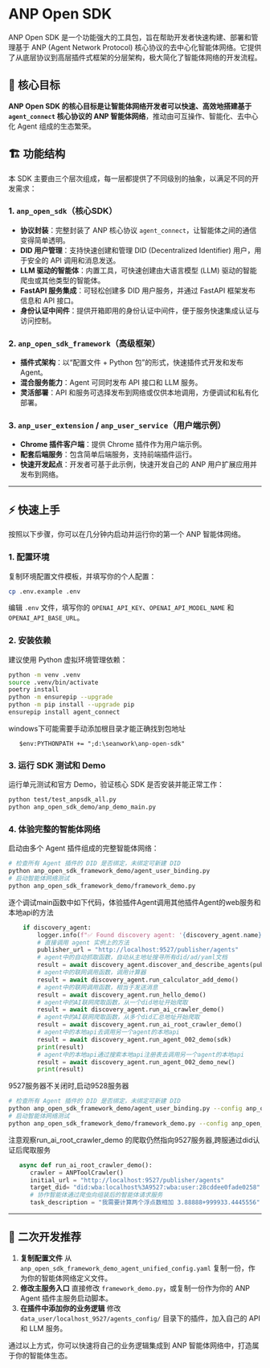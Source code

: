 # ANP Open SDK

ANP Open SDK 是一个功能强大的工具包，旨在帮助开发者快速构建、部署和管理基于 ANP (Agent Network Protocol) 核心协议的去中心化智能体网络。它提供了从底层协议到高层插件式框架的分层架构，极大简化了智能体网络的开发流程。

## 🚀 核心目标

**ANP Open SDK 的核心目标是让智能体网络开发者可以快速、高效地搭建基于 `agent_connect` 核心协议的 ANP 智能体网络**，推动由可互操作、智能化、去中心化 Agent 组成的生态繁荣。

## 🏗️ 功能结构

本 SDK 主要由三个层次组成，每一层都提供了不同级别的抽象，以满足不同的开发需求：

### 1. `anp_open_sdk`（核心SDK）

- **协议封装**：完整封装了 ANP 核心协议 `agent_connect`，让智能体之间的通信变得简单透明。
- **DID 用户管理**：支持快速创建和管理 DID (Decentralized Identifier) 用户，用于安全的 API 调用和消息发送。
- **LLM 驱动的智能体**：内置工具，可快速创建由大语言模型 (LLM) 驱动的智能爬虫或其他类型的智能体。
- **FastAPI 服务集成**：可轻松创建多 DID 用户服务，并通过 FastAPI 框架发布信息和 API 接口。
- **身份认证中间件**：提供开箱即用的身份认证中间件，便于服务快速集成认证与访问控制。

### 2. `anp_open_sdk_framework`（高级框架）

- **插件式架构**：以“配置文件 + Python 包”的形式，快速插件式开发和发布 Agent。
- **混合服务能力**：Agent 可同时发布 API 接口和 LLM 服务。
- **灵活部署**：API 和服务可选择发布到网络或仅供本地调用，方便调试和私有化部署。

### 3. `anp_user_extension` / `anp_user_service`（用户端示例）

- **Chrome 插件客户端**：提供 Chrome 插件作为用户端示例。
- **配套后端服务**：包含简单后端服务，支持前端插件运行。
- **快速开发起点**：开发者可基于此示例，快速开发自己的 ANP 用户扩展应用并发布到网络。

---

## ⚡ 快速上手

按照以下步骤，你可以在几分钟内启动并运行你的第一个 ANP 智能体网络。

### 1. 配置环境

复制环境配置文件模板，并填写你的个人配置：

```bash
cp .env.example .env
```

编辑 `.env` 文件，填写你的 `OPENAI_API_KEY`、`OPENAI_API_MODEL_NAME` 和 `OPENAI_API_BASE_URL`。

### 2. 安装依赖

建议使用 Python 虚拟环境管理依赖：

```bash
python -m venv .venv
source .venv/bin/activate 
poetry install
python -m ensurepip --upgrade  
python -m pip install --upgrade pip
ensurepip install agent_connect   
```

windows下可能需要手动添加根目录才能正确找到包地址

```
   $env:PYTHONPATH += ";d:\seanwork\anp-open-sdk"

```

### 3. 运行 SDK 测试和 Demo

运行单元测试和官方 Demo，验证核心 SDK 是否安装并能正常工作：

```bash
python test/test_anpsdk_all.py
python anp_open_sdk_demo/anp_demo_main.py
```

### 4. 体验完整的智能体网络

启动由多个 Agent 插件组成的完整智能体网络：

```bash
# 检查所有 Agent 插件的 DID 是否绑定，未绑定可新建 DID
python anp_open_sdk_framework_demo/agent_user_binding.py
# 启动智能体网络测试
python anp_open_sdk_framework_demo/framework_demo.py
```

逐个调试main函数中如下代码，体验插件Agent调用其他插件Agent的web服务和本地api的方法

```python
    if discovery_agent:
        logger.info(f"✅ Found discovery agent: '{discovery_agent.name}'. Starting its discovery task...")
        # 直接调用 agent 实例上的方法
        publisher_url = "http://localhost:9527/publisher/agents"
        # agent中的自动抓取函数，自动从主地址搜寻所有did/ad/yaml文档
        result = await discovery_agent.discover_and_describe_agents(publisher_url)
        # agent中的联网调用函数，调用计算器
        result = await discovery_agent.run_calculator_add_demo()
        # agent中的联网调用函数，相当于发送消息
        result = await discovery_agent.run_hello_demo()
        # agent中的AI联网爬取函数，从一个did地址开始爬取
        result = await discovery_agent.run_ai_crawler_demo()
        # agent中的AI联网爬取函数，从多个did汇总地址开始爬取
        result = await discovery_agent.run_ai_root_crawler_demo()
        # agent中的本地api去调用另一个agent的本地api
        result = await discovery_agent.run_agent_002_demo(sdk)
        print(result)
        # agent中的本地api通过搜索本地api注册表去调用另一个agent的本地api
        result = await discovery_agent.run_agent_002_demo_new()
        print(result)
```


9527服务器不关闭时,启动9528服务器
```bash
# 检查所有 Agent 插件的 DID 是否绑定，未绑定可新建 DID
python anp_open_sdk_framework_demo/agent_user_binding.py --config anp_open_sdk_framework_demo_agent_9528_unified_config.yaml
# 启动智能体网络测试
python anp_open_sdk_framework_demo/framework_demo.py --config anp_open_sdk_framework_demo_agent_9528_unified_config.yaml
```
注意观察run_ai_root_crawler_demo 的爬取仍然指向9527服务器,跨服通过did认证后爬取服务
```python
   async def run_ai_root_crawler_demo():
      crawler = ANPToolCrawler()
      initial_url = "http://localhost:9527/publisher/agents"
      target_did= "did:wba:localhost%3A9527:wba:user:28cddee0fade0258"
      # 协作智能体通过爬虫向组装后的智能体请求服务
      task_description = "我需要计算两个浮点数相加 3.88888+999933.4445556"
```


---

## 🔧 二次开发推荐

1. **复制配置文件**
   从 `anp_open_sdk_framework_demo_agent_unified_config.yaml` 复制一份，作为你的智能体网络定义文件。
2. **修改主服务入口**
   直接修改 `framework_demo.py`，或复制一份作为你的 ANP Agent 插件主服务启动脚本。
3. **在插件中添加你的业务逻辑**
   修改 `data_user/localhost_9527/agents_config/` 目录下的插件，加入自己的 API 和 LLM 服务。

通过以上方式，你可以快速将自己的业务逻辑集成到 ANP 智能体网络中，打造属于你的智能体生态。
